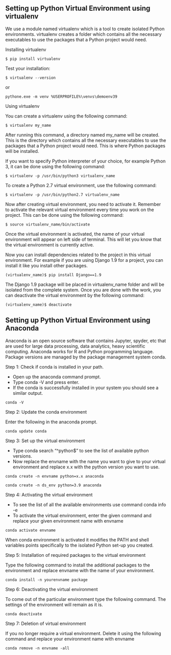 ## Setting up Python Virtual Environment using virtualenv

We use a module named virtualenv which is a tool to create isolated Python environments. virtualenv creates a folder which contains all the necessary executables to use the packages that a Python project would need.

Installing virtualenv
```
$ pip install virtualenv
```

Test your installation:
```
$ virtualenv --version
```
or 

```
pythone.exe -m venv %USERPROFILE%\venvs\demoenv39
```

Using virtualenv

You can create a virtualenv using the following command:
```
$ virtualenv my_name
```
After running this command, a directory named my_name will be created. This is the directory which contains all the necessary executables to use the packages that a Python project would need. This is where Python packages will be installed.

If you want to specify Python interpreter of your choice, for example Python 3, it can be done using the following command:
```
$ virtualenv -p /usr/bin/python3 virtualenv_name
```

To create a Python 2.7 virtual environment, use the following command:
```
$ virtualenv -p /usr/bin/python2.7 virtualenv_name
```

Now after creating virtual environment, you need to activate it. Remember to activate the relevant virtual environment every time you work on the project. This can be done using the following command:
```
$ source virtualenv_name/bin/activate
```

Once the virtual environment is activated, the name of your virtual environment will appear on left side of terminal. This will let you know that the virtual environment is currently active.

Now you can install dependencies related to the project in this virtual environment. For example if you are using Django 1.9 for a project, you can install it like you install other packages.

```
(virtualenv_name)$ pip install Django==1.9
```

The Django 1.9 package will be placed in virtualenv_name folder and will be isolated from the complete system.
Once you are done with the work, you can deactivate the virtual environment by the following command:

```
(virtualenv_name)$ deactivate
```

## Setting up Python Virtual Environment using Anaconda


Anaconda is an open source software that contains Jupyter, spyder, etc that are used for large data processing, data analytics, heavy scientific computing. Anaconda works for R and Python programming language. Package versions are managed by the package management system conda. 

Step 1: Check if conda is installed in your path.

* Open up the anaconda command prompt.
* Type conda -V  and press enter.
* If the conda is successfully installed in your system you should see a similar output.
```
conda -V
```

Step 2: Update the conda environment 

Enter the following in the anaconda prompt.
```
conda update conda
```

Step 3: Set up the virtual environment

* Type conda search “^python$”  to see the list of available python versions.
* Now replace the envname with the name you want to give to your virtual environment and replace x.x with the python version you want to use.
```
conda create -n envname python=x.x anaconda
```

```
conda create -n ds_env python=3.9 anaconda
```

Step 4: Activating the virtual environment

* To see the list of all the available environments use command conda info -e
* To activate the virtual environment, enter the given command and replace your given environment name with envname
```
conda activate envname
```

When conda environment is activated it modifies the PATH and shell variables points specifically to the isolated Python set-up you created.


Step 5: Installation of required packages to the virtual environment

Type the following command to install the additional packages to the environment and replace envname with the name of your environment.
```
conda install -n yourenvname package
```

Step 6: Deactivating the virtual environment

To come out of the particular environment type the following command. The settings of the environment will remain as it is.
```
conda deactivate
```

Step 7: Deletion of virtual environment

If you no longer require a virtual environment. Delete it using the following command and replace your environment name with envname
```
conda remove -n envname -all
```

